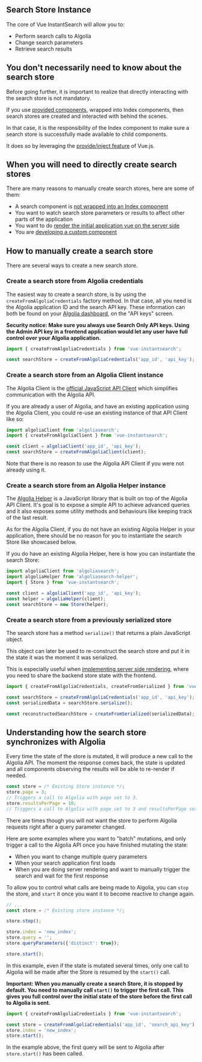 Search Store Instance
---

The core of Vue InstantSearch will allow you to:

- Perform search calls to Algolia
- Change search parameters
- Retrieve search results

## You don't necessarily need to know about the search store

Before going further, it is important to realize that directly interacting with the search store is not mandatory.

If you use [provided components](using-components.md), wrapped into Index components, then search stores are created and interacted with behind the scenes.

In that case, it is the responsibility of the Index component to make sure a search store is successfully made available to child components.

It does so by leveraging the [provide/inject feature](https://vuejs.org/v2/api/#provide-inject) of Vue.js.

## When you will need to directly create search stores

There are many reasons to manually create search stores, here are some of them:

- A search component is [not wrapped into an Index component](using-components.md#manually-inject-the-search-store-into-components)
- You want to watch search store parameters or results to affect other parts of the application
- You want to do [render the initial application vue on the server side](server-side-rendering.md)
- You are [developing a custom component](custom-component.md)

## How to manually create a search store

There are several ways to create a new search store.

### Create a search store from Algolia credentials

The easiest way to create a search store, is by using the `createFromAlgoliaCredentials` factory method. In that case, all you need is the Algolia application ID and the search API key. These information can both be found on your [Algolia dashboard](https://www.algolia.com/dashboard), on the "API keys" screen.

**Security notice: Make sure you always use Search Only API keys. Using the Admin API key in a frontend application would let any user have full control over your Algolia application.**

```js
import { createFromAlgoliaCredentials } from 'vue-instantsearch';

const searchStore = createFromAlgoliaCredentials('app_id', 'api_key');
```

### Create a search store from an Algolia Client instance

The Algolia Client is the [official JavaScript API Client](https://github.com/algolia/algoliasearch-client-javascript) which simplifies communication with the Algolia API.

If you are already a user of Algolia, and have an existing application using the Algolia Client, you could re-use an existing instance of that API Client like so:

```js
import algoliaClient from 'algoliasearch';
import { createFromAlgoliaClient } from 'vue-instantsearch';

const client = algoliaClient('app_id', 'api_key');
const searchStore = createFromAlgoliaClient(client);
```

Note that there is no reason to use the Algolia API Client if you were not already using it.

### Create a search store from an Algolia Helper instance

The [Algolia Helper](https://github.com/algolia/algoliasearch-helper-js) is a JavaScript library that is built on top of the Algolia API Client. It's goal is to expose a simple API to achieve advanced queries and it also exposes some utility methods and behaviours like keeping track of the last result.

As for the Algolia Client, if you do not have an existing Algolia Helper in your application, there should be no reason for you to instantiate the search Store like showcased below.

If you do have an existing Algolia Helper, here is how you can instantiate the search Store:

```js
import algoliaClient from 'algoliasearch';
import algoliaHelper from 'algoliasearch-helper';
import { Store } from 'vue-instantsearch';

const client = algoliaClient('app_id', 'api_key');
const helper = algoliaHelper(client);
const searchStore = new Store(helper);
```

### Create a search store from a previously serialized store

The search store has a method `serialize()` that returns a plain JavaScript object.

This object can later be used to re-construct the search store and put it in the state it was the moment it was serialized.

This is especially useful when [implementing server side rendering](server-side-rendering.md), where you need to share the backend store state with the frontend.

```js
import { createFromAlgoliaCredentials, createFromSerialized } from 'vue-instantsearch';

const searchStore = createFromAlgoliaCredentials('app_id', 'api_key');
const serializedData = searchStore.serialize();

const reconstructedSearchStore = createFromSerialized(serializedData);
```


## Understanding how the search store synchronizes with Algolia

Every time the state of the store is mutated, it will produce a new call to the Algolia API.
The moment the response comes back, the state is updated and all components observing the results will be able to re-render if needed.

```js
const store = /* Existing Store instance */;
store.page = 3;
// Triggers a call to Algolia with page set to 3.
store.resultsPerPage = 10;
// Triggers a call to Algolia with page set to 3 and resultsPerPage set to 10.
```

There are times though you will not want the store to perform Algolia requests right after a query parameter changed.

Here are some examples where you want to "batch" mutations, and only trigger a call to the Algolia API once you have finished mutating the state:

- When you want to change multiple query parameters
- When your search application first loads
- When you are doing server rendering and want to manually trigger the search and wait for the first response

To allow you to control what calls are being made to Algolia, you can `stop` the store, and `start` it once you want it to become reactive to change again.

```js
// ...
const store = /* Existing store instance */;

store.stop();

store.index = 'new_index';
store.query = '';
store.queryParameters({'distinct': true});

store.start();
```

In this example, even if the state is mutated several times, only one call to Algolia will be made after the Store is resumed by the `start()` call.

**Important: When you manually create a search Store, it is stopped by default. You need to manually call `start()` to trigger the first call. This gives you full control over the initial state of the store before the first call to Algolia is sent.**

```js
import { createFromAlgoliaCredentials } from 'vue-instantsearch';

const store = createFromAlgoliaCredentials('app_id', 'search_api_key');
store.index = 'new_index';
store.start();
```

In the example above, the first query will be sent to Algolia after `store.start()` has been called.
